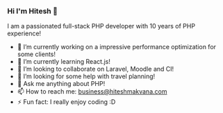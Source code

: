 ### Hi I'm Hitesh 👋


I am a passionated full-stack PHP developer with 10 years of PHP experience!

- 🔭 I’m currently working on a impressive performance optimization for some clients!
- 🌱 I’m currently learning React.js!
- 👯 I’m looking to collaborate on Laravel, Moodle and CI!
- 🤔 I’m looking for some help with travel planning!
- 💬 Ask me anything about PHP!
- 📫 How to reach me: business@hiteshmakvana.com
- ⚡ Fun fact: I really enjoy coding :D
